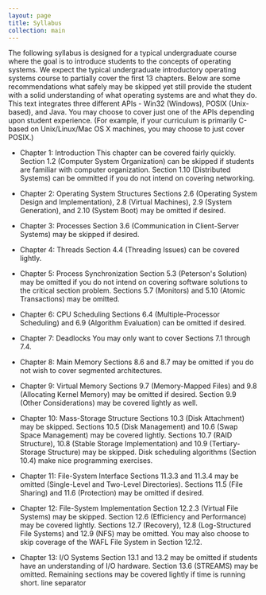 ```yaml
---
layout: page
title: Syllabus
collection: main
---
```


The following syllabus is designed for a typical undergraduate course where the goal is to introduce students to the concepts of operating systems. We expect the typical undergraduate introductory operating systems course to partially cover the first 13 chapters. Below are some recommendations what safely may be skipped yet still provide the student with a solid understanding of what operating systems are and what they do.
This text integrates three different APIs - Win32 (Windows), POSIX (Unix-based), and Java. You may choose to cover just one of the APIs depending upon student experience. (For example, if your curriculum is primarily C-based on Unix/Linux/Mac OS X machines, you may choose to just cover POSIX.) 

* Chapter 1: Introduction 
This chapter can be covered fairly quickly. Section 1.2 (Computer System Organization) can be skipped if students are familiar with computer organization. Section 1.10 (Distributed Systems) can be ommitted if you do not intend on covering networking. 

* Chapter 2: Operating System Structures 
Sections 2.6 (Operating System Design and Implementation), 2.8 (Virtual Machines), 2.9 (System Generation), and 2.10 (System Boot) may be omitted if desired. 

* Chapter 3: Processes 
Section 3.6 (Communication in Client-Server Systems) may be skipped if desired. 

* Chapter 4: Threads 
Section 4.4 (Threading Issues) can be covered lightly. 

* Chapter 5: Process Synchronization 
Section 5.3 (Peterson's Solution) may be omitted if you do not intend on covering software solutions to the critical section problem. Sections 5.7 (Monitors) and 5.10 (Atomic Transactions) may be omitted. 

* Chapter 6: CPU Scheduling 
Sections 6.4 (Multiple-Processor Scheduling) and 6.9 (Algorithm Evaluation) can be omitted if desired. 

* Chapter 7: Deadlocks 
You may only want to cover Sections 7.1 through 7.4. 

* Chapter 8: Main Memory 
Sections 8.6 and 8.7 may be omitted if you do not wish to cover segmented architectures. 

* Chapter 9: Virtual Memory 
Sections 9.7 (Memory-Mapped Files) and 9.8 (Allocating Kernel Memory) may be omitted if desired. Section 9.9 (Other Considerations) may be covered lightly as well. 

* Chapter 10: Mass-Storage Structure 
Sections 10.3 (Disk Attachment) may be skipped. Sections 10.5 (Disk Management) and 10.6 (Swap Space Management) may be covered lightly. Sections 10.7 (RAID Structure), 10.8 (Stable Storage Implementation) and 10.9 (Tertiary-Storage Structure) may be skipped. Disk scheduling algorithms (Section 10.4) make nice  programming exercises. 

* Chapter 11: File-System Interface 
Sections 11.3.3 and 11.3.4 may be omitted (Single-Level and Two-Level Directories). Sections 11.5 (File Sharing) and 11.6 (Protection) may be omitted if desired. 

* Chapter 12: File-System Implementation 
Section 12.2.3 (Virtual File Systems) may be skipped. Section 12.6 (Efficiency and Performance) may be covered lightly. Sections 12.7 (Recovery), 12.8 (Log-Structured File Systems) and 12.9 (NFS) may be omitted. You may also choose to skip coverage of the WAFL File System in Section 12.12. 

* Chapter 13: I/O Systems 
Section 13.1 and 13.2 may be omitted if students have an understanding of I/O hardware. Section 13.6 (STREAMS) may be omitted. Remaining sections may be covered lightly if time is running short.
line separator
